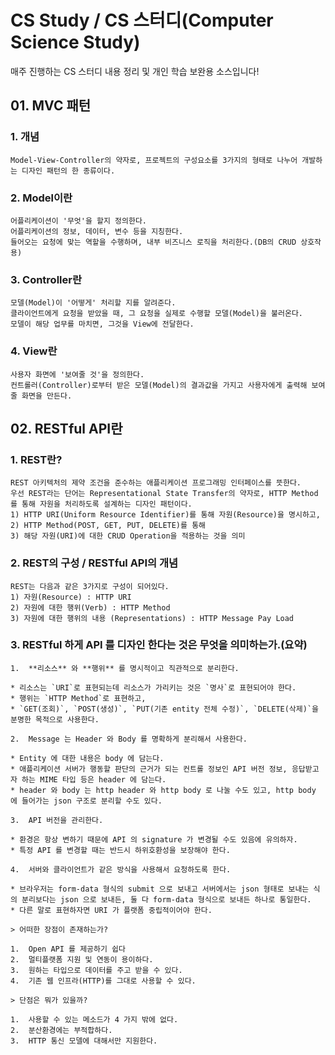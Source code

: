 # CS Study / CS 스터디(Computer Science Study)

매주 진행하는 CS 스터디 내용 정리 및 개인 학습 보완용 소스입니다!


## 01. MVC 패턴

### 1. 개념
```
Model-View-Controller의 약자로, 프로젝트의 구성요소를 3가지의 형태로 나누어 개발하는 디자인 패턴의 한 종류이다.
```

### 2. Model이란
```
어플리케이션이 '무엇'을 할지 정의한다.
어플리케이션의 정보, 데이터, 변수 등을 지칭한다.
들어오는 요청에 맞는 역할을 수행하며, 내부 비즈니스 로직을 처리한다.(DB의 CRUD 상호작용)
```

### 3. Controller란
```
모델(Model)이 '어떻게' 처리할 지를 알려준다.
클라이언트에게 요청을 받았을 때, 그 요청을 실제로 수행할 모델(Model)을 불러온다.
모델이 해당 업무를 마치면, 그것을 View에 전달한다.
```

### 4. View란
```
사용자 화면에 '보여줄 것'을 정의한다.
컨트롤러(Controller)로부터 받은 모델(Model)의 결과값을 가지고 사용자에게 출력해 보여줄 화면을 만든다.
```


## 02. RESTful API란

### 1. REST란?

```
REST 아키텍처의 제약 조건을 준수하는 애플리케이션 프로그래밍 인터페이스를 뜻한다.
우선 REST라는 단어는 Representational State Transfer의 약자로, HTTP Method 를 통해 자원을 처리하도록 설계하는 디자인 패턴이다.
1) HTTP URI(Uniform Resource Identifier)를 통해 자원(Resource)을 명시하고,
2) HTTP Method(POST, GET, PUT, DELETE)를 통해
3) 해당 자원(URI)에 대한 CRUD Operation을 적용하는 것을 의미
```

### 2. REST의 구성 / RESTful API의 개념

```
REST는 다음과 같은 3가지로 구성이 되어있다. 
1) 자원(Resource) : HTTP URI
2) 자원에 대한 행위(Verb) : HTTP Method
3) 자원에 대한 행위의 내용 (Representations) : HTTP Message Pay Load
```

### 3. RESTful 하게 API 를 디자인 한다는 것은 무엇을 의미하는가.(요약)

```
1.  **리소스** 와 **행위** 를 명시적이고 직관적으로 분리한다.

* 리소스는 `URI`로 표현되는데 리소스가 가리키는 것은 `명사`로 표현되어야 한다.
* 행위는 `HTTP Method`로 표현하고,
* `GET(조회)`, `POST(생성)`, `PUT(기존 entity 전체 수정)`, `DELETE(삭제)`을 분명한 목적으로 사용한다.

2.  Message 는 Header 와 Body 를 명확하게 분리해서 사용한다.

* Entity 에 대한 내용은 body 에 담는다.
* 애플리케이션 서버가 행동할 판단의 근거가 되는 컨트롤 정보인 API 버전 정보, 응답받고자 하는 MIME 타입 등은 header 에 담는다.
* header 와 body 는 http header 와 http body 로 나눌 수도 있고, http body 에 들어가는 json 구조로 분리할 수도 있다.

3.  API 버전을 관리한다.

* 환경은 항상 변하기 때문에 API 의 signature 가 변경될 수도 있음에 유의하자.
* 특정 API 를 변경할 때는 반드시 하위호환성을 보장해야 한다.

4.  서버와 클라이언트가 같은 방식을 사용해서 요청하도록 한다.

* 브라우저는 form-data 형식의 submit 으로 보내고 서버에서는 json 형태로 보내는 식의 분리보다는 json 으로 보내든, 둘 다 form-data 형식으로 보내든 하나로 통일한다.
* 다른 말로 표현하자면 URI 가 플랫폼 중립적이어야 한다.

> 어떠한 장점이 존재하는가?

1.  Open API 를 제공하기 쉽다
2.  멀티플랫폼 지원 및 연동이 용이하다.
3.  원하는 타입으로 데이터를 주고 받을 수 있다.
4.  기존 웹 인프라(HTTP)를 그대로 사용할 수 있다.

> 단점은 뭐가 있을까?

1.  사용할 수 있는 메소드가 4 가지 밖에 없다.
2.  분산환경에는 부적합하다.
3.  HTTP 통신 모델에 대해서만 지원한다.
```

